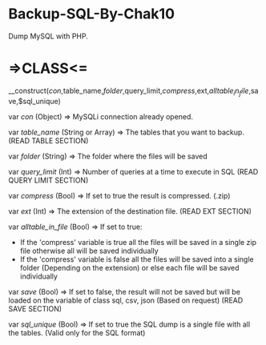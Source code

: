 # Backup-SQL-By-Chak10
Dump MySQL with PHP.

# =>CLASS<=

__construct($con,$table_name,$folder,$query_limit,$compress,$ext,$alltable_in_file,$save,$sql_unique)

var _con_ (Object) => MySQLi connection already opened.

var _table_name_ (String or Array) => The tables that you want to backup. (READ TABLE SECTION)

var _folder_ (String) => The folder where the files will be saved 

var _query_limit_ (Int) => Number of queries at a time to execute in SQL (READ QUERY LIMIT SECTION)

var _compress_ (Bool) => If set to true the result is compressed. (.zip)

var _ext_ (Int) => The extension of the destination file. (READ EXT SECTION)

var _alltable_in_file_ (Bool) => If set to true: 
- If the 'compress' variable is true all the files will be saved in a single zip file otherwise all will be saved individually
- If the 'compress' variable is false all the files will be saved into a single folder (Depending on the extension) or else each file will be saved individually

var _save_ (Bool) => If set to false, the result will not be saved but will be loaded on the variable of class sql, csv, json (Based on request) (READ SAVE SECTION)

var _sql_unique_ (Bool) => If set to true the SQL dump is a single file with all the tables. (Valid only for the SQL format)

